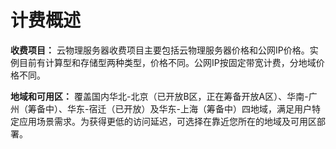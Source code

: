 # 计费概述

**收费项目：**
云物理服务器收费项目主要包括云物理服务器价格和公网IP价格。实例目前有计算型和存储型两种类型，价格不同。公网IP按固定带宽计费，分地域价格不同。

**地域和可用区：**
覆盖国内华北-北京（已开放B区，正在筹备开放A区）、华南-广州（筹备中）、华东-宿迁（已开放）及华东-上海（筹备中）四地域，满足用户特定应用场景需求。为获得更低的访问延迟，可选择在靠近您所在的地域及可用区部署。

